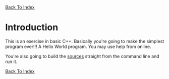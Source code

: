 [Back To Index](../README.md)

# Introduction

This is an exercise in basic C++.
Basically you're going to make the simplest program ever!!! A Hello World program.
You may use help from online.

You're also going to build the [sources](./hello.cpp) straight from the command line and run it.

[Back To Index](../README.md)